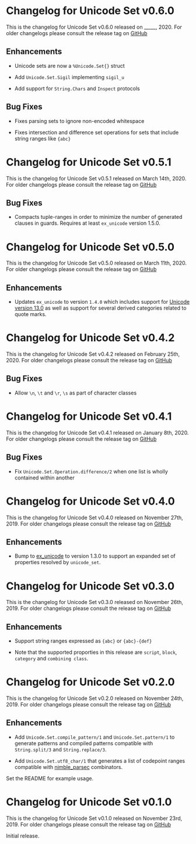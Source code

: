 # Changelog for Unicode Set v0.6.0

This is the changelog for Unicode Set v0.6.0 released on _____, 2020.  For older changelogs please consult the release tag on [GitHub](https://github.com/elixir-unicode/unicode_set/tags)

## Enhancements

* Unicode sets are now a `%Unicode.Set{}` struct

* Add `Unicode.Set.Sigil` implementing `sigil_u`

* Add support for `String.Chars` and `Inspect` protocols

## Bug Fixes

* Fixes parsing sets to ignore non-encoded whitespace

* Fixes intersection and difference set operations for sets that include string ranges like `{abc}`

# Changelog for Unicode Set v0.5.1

This is the changelog for Unicode Set v0.5.1 released on March 14th, 2020.  For older changelogs please consult the release tag on [GitHub](https://github.com/elixir-unicode/unicode_set/tags)

## Bug Fixes

* Compacts tuple-ranges in order to minimize the number of generated clauses in guards. Requires at least `ex_unicode` version 1.5.0.

# Changelog for Unicode Set v0.5.0

This is the changelog for Unicode Set v0.5.0 released on March 11th, 2020.  For older changelogs please consult the release tag on [GitHub](https://github.com/elixir-unicode/unicode_set/tags)

## Enhancements

* Updates `ex_unicode` to version `1.4.0` which includes support for [Unicode version 13.0](http://blog.unicode.org/2020/03/announcing-unicode-standard-version-130.html) as well as support for several derived categories related to quote marks.

# Changelog for Unicode Set v0.4.2

This is the changelog for Unicode Set v0.4.2 released on February 25th, 2020.  For older changelogs please consult the release tag on [GitHub](https://github.com/elixir-unicode/unicode_set/tags)

## Bug Fixes

* Allow `\n`, `\t` and `\r`, `\s` as part of character classes

# Changelog for Unicode Set v0.4.1

This is the changelog for Unicode Set v0.4.1 released on January 8th, 2020.  For older changelogs please consult the release tag on [GitHub](https://github.com/elixir-unicode/unicode_set/tags)

## Bug Fixes

* Fix `Unicode.Set.Operation.difference/2` when one list is wholly contained within another

# Changelog for Unicode Set v0.4.0

This is the changelog for Unicode Set v0.4.0 released on November 27th, 2019.  For older changelogs please consult the release tag on [GitHub](https://github.com/elixir-unicode/unicode_set/tags)

## Enhancements

* Bump to [ex_unicode](https://hex.pm/packages/ex_unicode) to version 1.3.0 to support an expanded set of properties resolved by `unicode_set`.

# Changelog for Unicode Set v0.3.0

This is the changelog for Unicode Set v0.3.0 released on November 26th, 2019.  For older changelogs please consult the release tag on [GitHub](https://github.com/elixir-unicode/unicode_set/tags)

## Enhancements

* Support string ranges expressed as `{abc}` or `{abc}-{def}`

* Note that the supported proporties in this release are `script`, `block`, `category` and `combining class`.

# Changelog for Unicode Set v0.2.0

This is the changelog for Unicode Set v0.2.0 released on November 24th, 2019.  For older changelogs please consult the release tag on [GitHub](https://github.com/elixir-unicode/unicode_set/tags)

## Enhancements

* Add `Unicode.Set.compile_pattern/1` and `Unicode.Set.pattern/1` to generate patterns and compiled patterns compatible with `String.split/3` and `String.replace/3`.

* Add `Unicode.Set.utf8_char/1` that generates a list of codepoint ranges compatible with [nimble_parsec](https://hex.pm/packages/nimble_parsec) combinators.

Set the README for example usage.

# Changelog for Unicode Set v0.1.0

This is the changelog for Unicode Set v0.1.0 released on November 23rd, 2019.  For older changelogs please consult the release tag on [GitHub](https://github.com/elixir-unicode/unicode_set/tags)

Initial release.
